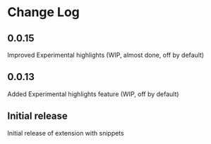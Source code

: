 # Change Log

## 0.0.15
Improved Experimental highlights (WIP, almost done, off by default)

## 0.0.13
Added Experimental highlights feature (WIP, off by default)

## Initial release

Initial release of extension with snippets